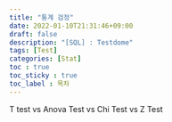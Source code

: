 ```yaml
---
title: "통계 검정"
date: 2022-01-10T21:31:46+09:00
draft: false
description: "[SQL] : Testdome"
tags: [Test]
categories: [Stat]
toc : true
toc_sticky : true
toc_label : 목차
---
```


T test vs Anova Test vs Chi Test vs Z Test
